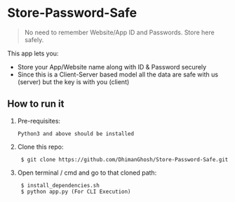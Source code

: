 # Store-Password-Safe
> No need to remember Website/App ID and Passwords. Store here safely.

This app lets you:
- Store your App/Website name along with ID & Password securely
- Since this is a Client-Server based model all the data are safe with us (server) but the key is with you (client)

## How to run it

1. Pre-requisites:
	```
	Python3 and above should be installed
	```
2. Clone this repo:

		$ git clone https://github.com/DhimanGhosh/Store-Password-Safe.git


3. Open terminal / cmd and go to that cloned path:

		$ install_dependencies.sh
		$ python app.py (For CLI Execution)

